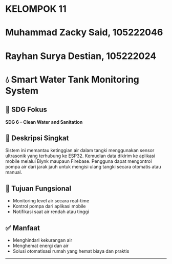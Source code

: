 ﻿# KELOMPOK 11
# Muhammad Zacky Said, 105222046
# Rayhan Surya Destian, 105222024
# 💧 Smart Water Tank Monitoring System

## 🎯 SDG Fokus
**SDG 6 – Clean Water and Sanitation**

## 📘 Deskripsi Singkat
Sistem ini memantau ketinggian air dalam tangki menggunakan sensor ultrasonik yang terhubung ke ESP32. Kemudian data dikirim ke aplikasi mobile melalui Blynk maupaun Firebase. Pengguna dapat mengontrol pompa air dari jarak jauh untuk mengisi ulang tangki secara otomatis atau manual.

## 🎯 Tujuan Fungsional
- Monitoring level air secara real-time
- Kontrol pompa dari aplikasi mobile
- Notifikasi saat air rendah atau tinggi

## ✅ Manfaat
- Menghindari kekurangan air
- Menghemat energi dan air
- Solusi otomatisasi rumah yang hemat biaya dan praktis

---

